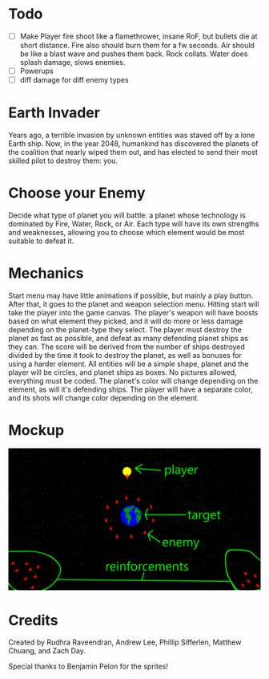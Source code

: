 Todo
=====
- [ ] Make Player fire shoot like a flamethrower, insane RoF, but bullets die at short distance. Fire also should burn them for a fw seconds. Air should be like a blast wave and pushes them back. Rock collats. Water does splash damage, slows enemies.  
- [ ] Powerups  
- [ ] diff damage for diff enemy types

Earth Invader
=====

Years ago, a terrible invasion by unknown entities was staved off by a lone Earth ship. Now, in the year 2048, humankind has discovered the planets of the coalition that nearly wiped them out, and has elected to send their most skilled pilot to destroy them: you.

Choose your Enemy
======

Decide what type of planet you will battle: a planet whose technology is dominated by Fire, Water, Rock, or Air. Each type will have its own strengths and weaknesses, allowing you to choose which element would be most suitable to defeat it.

Mechanics
=====

Start menu may have little animations if possible, but mainly a play button. After that, it goes to the planet and weapon selection menu. Hitting start will take the player into the game canvas. The player's weapon will have boosts based on what element they picked, and it will do more or less damage depending on the planet-type they select. The player must destroy the planet as fast as possible, and defeat as many defending planet ships as they can. The score will be derived from the number of ships destroyed divided by the time it took to destroy the planet, as well as bonuses for using a harder element. All entities will be a simple shape, planet and the player will be circles, and planet ships as boxes. No pictures allowed, everything must be coded. The planet's color will change depending on the element, as will it's defending ships. The player will have a separate color, and its shots will change color depending on the element.

Mockup
=====

![mockup](mockup.png)

Credits
=========

Created by Rudhra Raveendran, Andrew Lee, Phillip Sifferlen, Matthew Chuang, and Zach Day.

Special thanks to Benjamin Pelon for the sprites!
